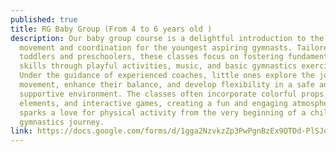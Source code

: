 ```yaml
---
published: true
title: RG Baby Group (From 4 to 6 years old )
description: Our baby group course is a delightful introduction to the world of
  movement and coordination for the youngest aspiring gymnasts. Tailored for
  toddlers and preschoolers, these classes focus on fostering fundamental motor
  skills through playful activities, music, and basic gymnastics exercises.
  Under the guidance of experienced coaches, little ones explore the joy of
  movement, enhance their balance, and develop flexibility in a safe and
  supportive environment. The classes often incorporate colorful props, rhythmic
  elements, and interactive games, creating a fun and engaging atmosphere that
  sparks a love for physical activity from the very beginning of a child's
  gymnastics journey.
link: https://docs.google.com/forms/d/1gga2NzvkzZp3PwPgnBzEx9QTDd-PlSJoOfsbFvkqmUY
---
```

